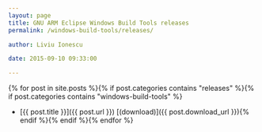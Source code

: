 ```yaml
---
layout: page
title: GNU ARM Eclipse Windows Build Tools releases
permalink: /windows-build-tools/releases/

author: Liviu Ionescu

date: 2015-09-10 09:33:00

---
```


{% for post in site.posts %}{% if post.categories contains "releases" %}{% if post.categories contains "windows-build-tools" %}
* [{{ post.title }}]({{ post.url }}) [(download)]({{ post.download_url }}){% endif %}{% endif %}{% endfor %}
